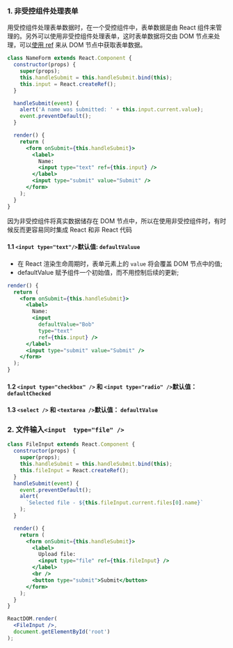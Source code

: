 ###  1. 非受控组件处理表单

用受控组件处理表单数据时，在一个受控组件中，表单数据是由 React 组件来管理的。另外可以使用非受控组件处理表单，这时表单数据将交由 DOM 节点来处理，可以[使用 ref](https://react.docschina.org/docs/refs-and-the-dom.html) 来从 DOM 节点中获取表单数据。

```jsx
class NameForm extends React.Component {
  constructor(props) {
    super(props);
    this.handleSubmit = this.handleSubmit.bind(this);
    this.input = React.createRef();
  }

  handleSubmit(event) {
    alert('A name was submitted: ' + this.input.current.value);
    event.preventDefault();
  }

  render() {
    return (
      <form onSubmit={this.handleSubmit}>
        <label>
          Name:
          <input type="text" ref={this.input} />
        </label>
        <input type="submit" value="Submit" />
      </form>
    );
  }
}
```

 因为非受控组件将真实数据储存在 DOM 节点中，所以在使用非受控组件时，有时候反而更容易同时集成 React 和非 React 代码 

#### 1.1 `<input type="text"/>`默认值: `defaultValuue`

- 在 React 渲染生命周期时，表单元素上的 `value` 将会覆盖 DOM 节点中的值;
- defaultValue 赋予组件一个初始值，而不用控制后续的更新;

```jsx
render() {
  return (
    <form onSubmit={this.handleSubmit}>
      <label>
        Name:
        <input
          defaultValue="Bob"
          type="text"
          ref={this.input} />
      </label>
      <input type="submit" value="Submit" />
    </form>
  );
}
```

#### 1.2  `<input type="checkbox" />` 和 `<input type="radio" />`默认值： `defaultChecked `

#### 1.3 `<select />` 和 `<textarea />`默认值： ` defaultValue `

### 2. 文件输入`<input  type="file" />`

```jsx
class FileInput extends React.Component {
  constructor(props) {
    super(props);
    this.handleSubmit = this.handleSubmit.bind(this);
    this.fileInput = React.createRef();
  }
  handleSubmit(event) {
    event.preventDefault();
    alert(
      `Selected file - ${this.fileInput.current.files[0].name}`
    );
  }

  render() {
    return (
      <form onSubmit={this.handleSubmit}>
        <label>
          Upload file:
          <input type="file" ref={this.fileInput} />
        </label>
        <br />
        <button type="submit">Submit</button>
      </form>
    );
  }
}

ReactDOM.render(
  <FileInput />,
  document.getElementById('root')
);
```

